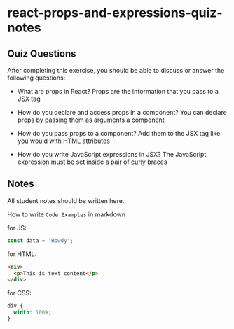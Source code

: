 # react-props-and-expressions-quiz-notes

## Quiz Questions

After completing this exercise, you should be able to discuss or answer the following questions:

- What are props in React?
  Props are the information that you pass to a JSX tag

- How do you declare and access props in a component?
  You can declare props by passing them as arguments a component

- How do you pass props to a component?
  Add them to the JSX tag like you would with HTML attributes

- How do you write JavaScript expressions in JSX?
  The JavaScript expression must be set inside a pair of curly braces

## Notes

All student notes should be written here.

How to write `Code Examples` in markdown

for JS:

```javascript
const data = 'Howdy';
```

for HTML:

```html
<div>
  <p>This is text content</p>
</div>
```

for CSS:

```css
div {
  width: 100%;
}
```
